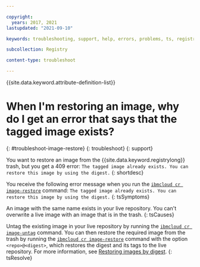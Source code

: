 ```yaml
---

copyright:
  years: 2017, 2021
lastupdated: "2021-09-10"

keywords: troubleshooting, support, help, errors, problems, ts, registry, restoring images, restoring images from the trash, trash

subcollection: Registry

content-type: troubleshoot

---
```


{{site.data.keyword.attribute-definition-list}}

# When I'm restoring an image, why do I get an error that says that the tagged image exists?
{: #troubleshoot-image-restore}
{: troubleshoot}
{: support}

You want to restore an image from the {{site.data.keyword.registrylong}} trash, but you get a 409 error: `The tagged image already exists. You can restore this image by using the digest.`
{: shortdesc}

You receive the following error message when you run the [`ibmcloud cr image-restore`](/docs/Registry?topic=container-registry-cli-plugin-containerregcli#bx_cr_image_restore) command: `The tagged image already exists. You can restore this image by using the digest.`
{: tsSymptoms}

An image with the same name exists in your live repository. You can't overwrite a live image with an image that is in the trash.
{: tsCauses}

Untag the existing image in your live repository by running the [`ibmcloud cr image-untag`](/docs/Registry?topic=container-registry-cli-plugin-containerregcli#bx_cr_image_untag) command. You can then restore the required image from the trash by running the [`ibmcloud cr image-restore`](/docs/Registry?topic=container-registry-cli-plugin-containerregcli#bx_cr_image_restore) command with the option `<repo>@<digest>`, which restores the digest and its tags to the live repository. For more information, see [Restoring images by digest](/docs/Registry?topic=Registry-registry_images_#registry_images_restore_digest).
{: tsResolve}


